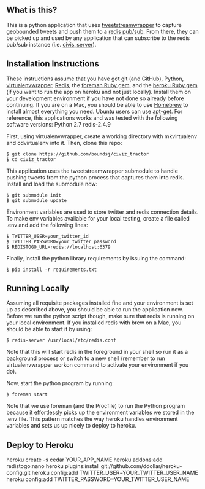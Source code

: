 What is this?
-------------
This is a python application that uses [tweetstreamwrapper](https://github.com/boundsj/tweetstreamwrapper) to capture geobounded tweets and push them to a [redis pub/sub](http://redis.io/topics/pubsub). From there, they can be picked up and used by any application that can subscribe to the redis pub/sub instance (i.e. [civis_server](https://github.com/boundsj/civiz_server)). 

Installation Instructions
-------------------------
These instructions assume that you have got git (and GitHub), Python, [virtualenvwrapper](http://www.doughellmann.com/projects/virtualenvwrapper/), [Redis](http://redis.io/), the [foreman Ruby gem](http://rubygems.org/gems/foreman), and the [heroku Ruby gem](http://devcenter.heroku.com/articles/using-the-cli) (if you want to run the app on heroku and not just locally). Install them on your development environment if you have not done so already before continuing. If you are on a Mac, you should be able to use [Homebrew](http://mxcl.github.com/homebrew/) to install almost everything you need. Ubuntu users can use [apt-get](https://help.ubuntu.com/8.04/serverguide/C/apt-get.html). For reference, this applications works and was tested with the following software versions:
Python 2.7
redis-2.4.9

First, using virtualenvwrapper, create a working directory with mkvirtualenv and cdvirtualenv into it. Then, clone this repo:

    $ git clone https://github.com/boundsj/civiz_tractor 
    $ cd civiz_tractor

This application uses the tweetstreamwrapper submodule to handle pushing tweets from the python process that captures them into redis. Install and load the submodule now:

    $ git submodule init
    $ git submodule update

Environment variables are used to store twitter and redis connection details. To make env variables available for your local testing, create a file called .env and add the following lines:

    $ TWITTER_USER=your_twitter_id
    $ TWITTER_PASSWORD=your_twitter_password
    $ REDISTOGO_URL=redis://localhost:6379

Finally, install the python library requirements by issuing the command:

    $ pip install -r requirements.txt

Running Locally
---------------
Assuming all requisite packages installed fine and your environment is set up as described above, you should be able to run the application now. Before we run the python script though, make sure that redis is running on your local environment. If you installed redis with brew on a Mac, you should be able to start it by using:

    $ redis-server /usr/local/etc/redis.conf

Note that this will start redis in the foreground in your shell so run it as a background process or switch to a new shell (remember to run virtualenvwrapper workon command to activate your environment if you do). 

Now, start the python program by running:

    $ foreman start

Note that we use foreman (and the Procfile) to run the Python program because it effortlessly picks up the environment variables we stored in the .env file. This pattern matches the way heroku handles environment variables and sets us up nicely to deploy to heroku.

Deploy to Heroku
----------------
heroku create -s cedar YOUR_APP_NAME
heroku addons:add redistogo:nano
heroku plugins:install git://github.com/ddollar/heroku-config.git
heroku config:add TWITTER_USER=YOUR_TWITTER_USER_NAME
heroku config:add TWITTER_PASSWORD=YOUR_TWITTER_USER_NAME


